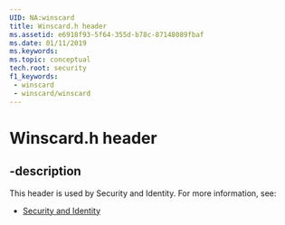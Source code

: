 ```yaml
---
UID: NA:winscard
title: Winscard.h header
ms.assetid: e6918f93-5f64-355d-b78c-87148089fbaf
ms.date: 01/11/2019
ms.keywords: 
ms.topic: conceptual
tech.root: security
f1_keywords:
 - winscard
 - winscard/winscard
---
```


# Winscard.h header


## -description

This header is used by Security and Identity. For more information, see:

- [Security and Identity](../_security/index.md)

